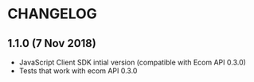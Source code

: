# CHANGELOG

## 1.1.0 (7 Nov 2018)
+ JavaScript Client SDK intial version (compatible with Ecom API 0.3.0)
+ Tests that work with ecom API 0.3.0
